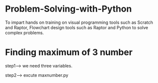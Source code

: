 # Problem-Solving-with-Python
To impart hands on training on visual programming tools such as Scratch and Raptor, Flowchart design tools such as Raptor and Python to solve complex problems.

# Finding maximum of 3 number

step1--> we need three variables.

step2--> excute maxnumber.py
